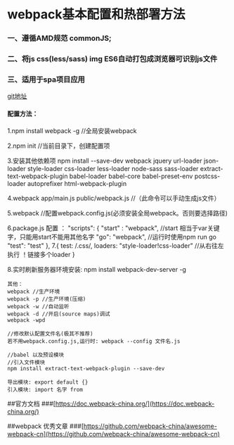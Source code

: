# webpack基本配置和热部署方法

### 一、遵循AMD规范 commonJS;
### 二、将js css(less/sass) img ES6自动打包成浏览器可识别js文件
### 三、适用于spa项目应用

[git地址](https://github.com/HoldCast/webpack)
<!-- ![](图片链接地址) -->

#### 配置方法：


1.npm install webpack -g //全局安装webpack

2.npm init //当前目录下，创建配置项

3.安装其他依赖项
    npm install --save-dev webpack jquery  url-loader json-loader style-loader css-loader less-loader node-sass sass-loader extract-text-webpack-plugin babel-loader babel-core babel-preset-env postcss-loader autoprefixer html-webpack-plugin

4.webpack app/main.js public/webpack.js //（此命令可以手动生成js文件）

5.webpack //配置webpack.config.js(必须安装全局webpack。否则要选择路径)

6.package.js 配置 ：
"scripts": {
    "start" : "webpack",  //start 相当于var关键字，只能用start不能用其他名字
    "go": "webpack",      //运行时使用npm run go
    "test": "test"
},
7.{
      test: /\.css/,
      loaders: "style-loader!css-loader"  //从右往左执行 ！链接多个loader
  }
  
8.实时刷新服务器环境安装: npm install webpack-dev-server -g


    其他：
    webpack //生产环境
    webpack -p //生产环境(压缩)
    webpack -w //自动监听
    webpack -d //开启(source maps)调试
    webpack -wpd

    //修改默认配置文件名(极其不推荐)
    若不用webpack.config.js,运行时: webpack --config 文件名.js

    //babel 以及预设模块
    //引入文件模块
    npm install extract-text-webpack-plugin --save-dev

    导出模块: export default {}
    引入模块: import 名字 from

##官方文档
###[https://doc.webpack-china.org/](https://doc.webpack-china.org/)

##webpack 优秀文章
###[https://github.com/webpack-china/awesome-webpack-cn](https://github.com/webpack-china/awesome-webpack-cn)


   